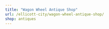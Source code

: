 ```yaml
---
title: "Wagon Wheel Antique Shop"
url: /ellicott-city/wagon-wheel-antique-shop/
shop: antiques
---
```

